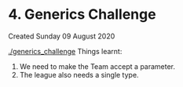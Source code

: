 # 4. Generics Challenge
Created Sunday 09 August 2020

[./generics_challenge](./4._Generics_Challenge/generics_challenge)
Things learnt:

1. We need to make the Team accept a parameter.
2. The league also needs a single type.


